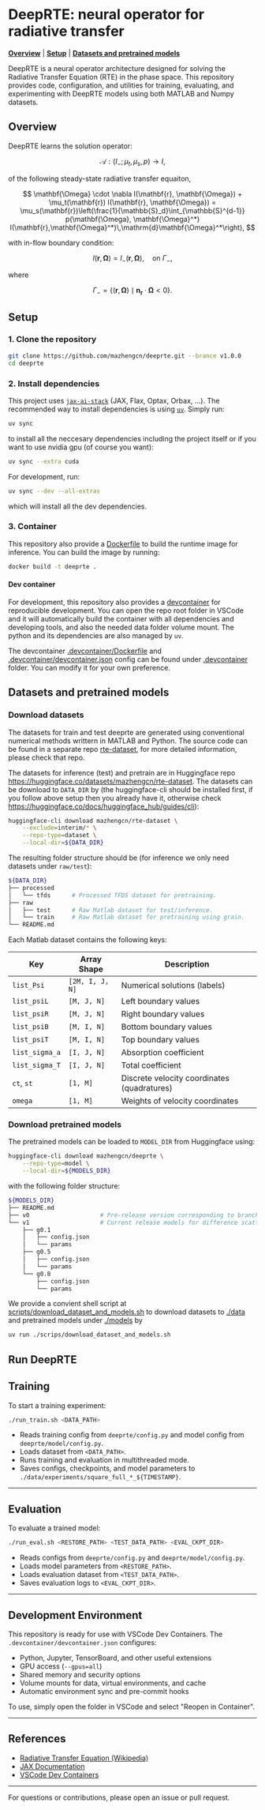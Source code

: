 # DeepRTE: neural operator for radiative transfer

[**Overview**](#overview) | [**Setup**](#setup) | [**Datasets and pretrained models**](#datasets-and-pretrained-models)

DeepRTE is a neural operator architecture designed for solving the Radiative Transfer Equation (RTE) in the phase space. This repository provides code, configuration, and utilities for training, evaluating, and experimenting with DeepRTE models using both MATLAB and Numpy datasets.


## Overview

DeepRTE learns the solution operator:

$$
  \mathcal{A}: (I_{-}; \mu_t, \mu_s, p) \to I,
$$

of the following steady-state radiative transfer equaiton,

$$
  \mathbf{\Omega} \cdot \nabla I(\mathbf{r}, \mathbf{\Omega}) + \mu_t(\mathbf{r}) I(\mathbf{r}, \mathbf{\Omega}) =
  \mu_s(\mathbf{r})\left(\frac{1}{\mathbb{S}_d}\int_{\mathbb{S}^{d-1}} p(\mathbf{\Omega}, \mathbf{\Omega}^*)
  I(\mathbf{r},\mathbf{\Omega}^*)\,\mathrm{d}\mathbf{\Omega}^*\right),
$$

with in-flow boundary condition:

$$
  I(\mathbf{r},\mathbf{\Omega}) = I_{-}(\mathbf{r},\mathbf{\Omega}), \quad\text{on } \Gamma_{-},
$$

where

$$
  \Gamma_{-} = \left\{(\mathbf{r},\mathbf{\Omega}) \mid \mathbf{n}_{\mathbf{r}}\cdot\mathbf{\Omega}<0\right\}.
$$

<!-- ## Repository Structure

```bash
deeprte/
├── .devcontainer/           # VSCode devcontainer configuration
├── data/                    # (Mounted) Datasets directory
├── src/
│   └── deeprte/
│       ├── train_lib/
│       │   └── multihost_dataloading.py  # Multi-host dataloader utilities
│       ├── config.py        # Training configuration
│       └── model/
│           └── config.py    # Model configuration
├── download_datasets.sh     # Script to download datasets
├── convert_dataset.sh       # Script to convert MATLAB to Numpy datasets
├── run_train.sh             # Script to launch training
├── run_eval.sh              # Script to launch evaluation
├── Dockerfile               # Container build file
└── README.md                # This file
``` -->

## Setup

### 1. Clone the repository

```bash
git clone https://github.com/mazhengcn/deeprte.git --brance v1.0.0
cd deeprte
```

### 2. Install dependencies

This project uses [```jax-ai-stack```](https://github.com/jax-ml/jax-ai-stack) (JAX, Flax, Optax, Orbax, ...). The recommended way to install dependencies is using [`uv`](https://github.com/astral-sh/uv). Simply run:

```bash
uv sync
```

to install all the neccesary dependencies including the project itself or if you want to use nvidia gpu (of course you want):

```bash
uv sync --extra cuda
```

For development, run:

```bash
uv sync --dev --all-extras
```

which will install all the dev dependencies.

### 3. Container

This repository also provide a [Dockerfile](./Dockerfile) to build the runtime image for inference. You can build the image by running:

```bash
docker build -t deeprte .
```

#### Dev container

For development, this repository also provides a [devcontainer](https://code.visualstudio.com/docs/devcontainers/containers) for reproducible development. You can open the repo root folder in VSCode and it will automatically build the container with all dependencies and developing tools, and also the needed data folder volume mount. The python and its dependencies are also managed by `uv`.

The devcontainer [.devcontainer/Dockerfile](./.devcontainer/Dockerfile) and [.devcontainer/devcontainer.json](./.devcontainer/devcontainer.json) config can be found under [.devcontainer](./.devcontainer) folder. You can modify it for your own preference.

## Datasets and pretrained models

### Download datasets

The datasets for train and test deeprte are generated using conventional numerical methods writtern in MATLAB and Python. The source code can be found in a separate repo [rte-dataset](https://github.com/mazhengcn/rte-dataset), for more detailed information, please check that repo.

The datasets for inference (test) and pretrain are in Huggingface repo https://huggingface.co/datasets/mazhengcn/rte-dataset. The datasets can be download to `DATA_DIR` by (the huggingface-cli should be installed first, if you follow above setup then you already have it, otherwise check https://huggingface.co/docs/huggingface_hub/guides/cli):

```bash
huggingface-cli download mazhengcn/rte-dataset \
    --exclude=interim/* \
    --repo-type=dataset \
    --local-dir=${DATA_DIR}
```

The resulting folder structure should be (for inference we only need datasets under `raw/test`):

```bash
${DATA_DIR}
├── processed
│   └── tfds      # Processed TFDS dataset for pretraining.
├── raw
│   ├── test      # Raw Matlab dataset for test/inference.
│   └── train     # Raw Matlab dataset for pretraining using grain.
└── README.md
```

Each Matlab dataset contains the following keys:

| Key            | Array Shape     | Description                                 |
| -------------- | --------------- | ------------------------------------------- |
| `list_Psi`     | `[2M, I, J, N]` | Numerical solutions (labels)                |
| `list_psiL`    | `[M, J, N]`     | Left boundary values                        |
| `list_psiR`    | `[M, J, N]`     | Right boundary values                       |
| `list_psiB`    | `[M, I, N]`     | Bottom boundary values                      |
| `list_psiT`    | `[M, I, N]`     | Top boundary values                         |
| `list_sigma_a` | `[I, J, N]`     | Absorption coefficient                      |
| `list_sigma_T` | `[I, J, N]`     | Total coefficient                           |
| `ct`, `st`     | `[1, M]`        | Discrete velocity coordinates (quadratures) |
| `omega`        | `[1, M]`        | Weights of velocity coordinates             |

### Download pretrained models

The pretrained models can be loaded to `MODEL_DIR` from Huggingface using:

```bash
huggingface-cli download mazhengcn/deeprte \
    --repo-type=model \
    --local-dir=${MODELS_DIR}
```

with the following folder structure:

```bash
${MODELS_DIR}
├── README.md
├── v0                    # Pre-release version corresponding to branch deeprte-haiku, depracated.
└── v1                    # Current release models for difference scattering kernel range.
    ├── g0.1
    │   ├── config.json
    │   └── params
    ├── g0.5
    │   ├── config.json
    │   └── params
    └── g0.8
        ├── config.json
        └── params
```

We provide a convient shell script at [scripts/download_dataset_and_models.sh](./scripts/download_dataset_and_models.sh) to download datasets to [./data](./data/) and pretrained models under [./models](./models/) by

```bash
uv run ./scrips/download_dataset_and_models.sh
```

## Run DeepRTE



## Training

To start a training experiment:

```bash
./run_train.sh <DATA_PATH>
```

- Reads training config from `deeprte/config.py` and model config from `deeprte/model/config.py`.
- Loads dataset from `<DATA_PATH>`.
- Runs training and evaluation in multithreaded mode.
- Saves configs, checkpoints, and model parameters to `./data/experiments/square_full_*_${TIMESTAMP}`.

---

## Evaluation

To evaluate a trained model:

```bash
./run_eval.sh <RESTORE_PATH> <TEST_DATA_PATH> <EVAL_CKPT_DIR>
```

- Reads configs from `deeprte/config.py` and `deeprte/model/config.py`.
- Loads model parameters from `<RESTORE_PATH>`.
- Loads evaluation dataset from `<TEST_DATA_PATH>`.
- Saves evaluation logs to `<EVAL_CKPT_DIR>`.

---

## Development Environment

This repository is ready for use with VSCode Dev Containers. The `.devcontainer/devcontainer.json` configures:

- Python, Jupyter, TensorBoard, and other useful extensions
- GPU access (`--gpus=all`)
- Shared memory and security options
- Volume mounts for data, virtual environments, and cache
- Automatic environment sync and pre-commit hooks

To use, simply open the folder in VSCode and select "Reopen in Container".

---

## References

- [Radiative Transfer Equation (Wikipedia)](https://en.wikipedia.org/wiki/Radiative_transfer_equation)
- [JAX Documentation](https://jax.readthedocs.io/)
- [VSCode Dev Containers](https://code.visualstudio.com/docs/devcontainers/containers)

---

For questions or contributions, please open an issue or pull request.
